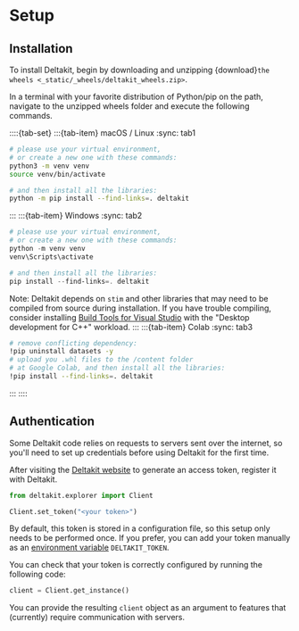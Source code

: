 # Setup

## Installation

To install Deltakit, begin by downloading and unzipping
{download}`the wheels <_static/_wheels/deltakit_wheels.zip>`.

In a terminal with your favorite distribution of Python/pip on the path, navigate
to the unzipped wheels folder and execute the following commands.

::::{tab-set}
:::{tab-item} macOS / Linux
:sync: tab1
```bash
# please use your virtual environment,
# or create a new one with these commands:
python3 -m venv venv
source venv/bin/activate

# and then install all the libraries:
python -m pip install --find-links=. deltakit
```
:::
:::{tab-item} Windows
:sync: tab2
```powershell
# please use your virtual environment,
# or create a new one with these commands:
python -m venv venv
venv\Scripts\activate

# and then install all the libraries:
pip install --find-links=. deltakit
```

Note: Deltakit depends on `stim` and other libraries that may need to be compiled from source
during installation. If you have trouble compiling, consider installing
[Build Tools for Visual Studio](https://visualstudio.microsoft.com/downloads/)
with the "Desktop development for C++" workload.
:::
:::{tab-item} Colab
:sync: tab3
```bash
# remove conflicting dependency:
!pip uninstall datasets -y
# upload you .whl files to the /content folder
# at Google Colab, and then install all the libraries:
!pip install --find-links=. deltakit
```
:::
::::

## Authentication
Some Deltakit code relies on requests to servers sent over the internet, so you'll
need to set up credentials before using Deltakit for the first time.

After visiting the [Deltakit website](https://deltakit.riverlane.com/dashboard/token) to
generate an access token, register it with Deltakit.

``` python
from deltakit.explorer import Client

Client.set_token("<your token>")
```
By default, this token is stored in a configuration file, so this setup only needs
to be performed once. If you prefer, you can add your token manually as an
[environment variable](https://www.twilio.com/en-us/blog/how-to-set-environment-variables-html)
`DELTAKIT_TOKEN`.

You can check that your token is correctly configured by running the following code:

```python
client = Client.get_instance()
```

You can provide the resulting ``client`` object as an argument to features that
(currently) require communication with servers.
